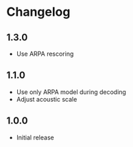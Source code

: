 # Changelog

## 1.3.0

- Use ARPA rescoring

## 1.1.0

- Use only ARPA model during decoding
- Adjust acoustic scale

## 1.0.0

- Initial release
